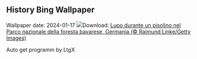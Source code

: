 ## History Bing Wallpaper
Wallpaper date: 2024-01-17
![](https://www.bing.com/th?id=OHR.SleepyWolf_IT-IT5699370388_UHD.jpg&w=1000)Download: [Lupo durante un pisolino nel Parco nazionale della foresta bavarese, Germania (© Raimund Linke/Getty Images)](https://www.bing.com/th?id=OHR.SleepyWolf_IT-IT5699370388_UHD.jpg)

Auto get programm by LtgX
